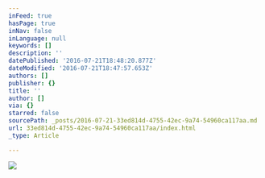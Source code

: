 ```yaml
---
inFeed: true
hasPage: true
inNav: false
inLanguage: null
keywords: []
description: ''
datePublished: '2016-07-21T18:48:20.877Z'
dateModified: '2016-07-21T18:47:57.653Z'
authors: []
publisher: {}
title: ''
author: []
via: {}
starred: false
sourcePath: _posts/2016-07-21-33ed814d-4755-42ec-9a74-54960ca117aa.md
url: 33ed814d-4755-42ec-9a74-54960ca117aa/index.html
_type: Article

---
```

![](https://the-grid-user-content.s3-us-west-2.amazonaws.com/5cb482b2-e53c-4290-babb-8ba9123fd8ab.jpg)